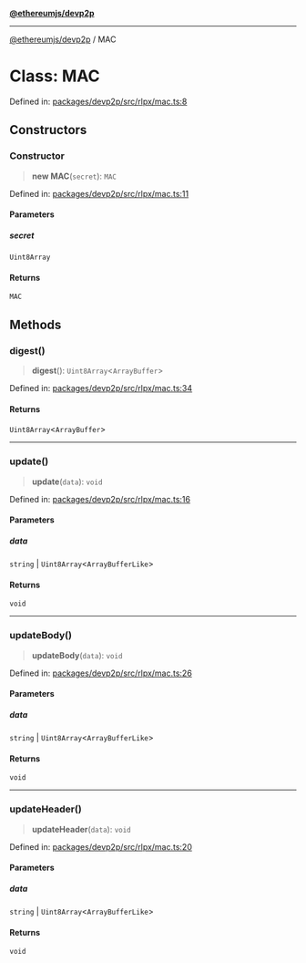 [**@ethereumjs/devp2p**](../README.md)

***

[@ethereumjs/devp2p](../README.md) / MAC

# Class: MAC

Defined in: [packages/devp2p/src/rlpx/mac.ts:8](https://github.com/ethereumjs/ethereumjs-monorepo/blob/master/packages/devp2p/src/rlpx/mac.ts#L8)

## Constructors

### Constructor

> **new MAC**(`secret`): `MAC`

Defined in: [packages/devp2p/src/rlpx/mac.ts:11](https://github.com/ethereumjs/ethereumjs-monorepo/blob/master/packages/devp2p/src/rlpx/mac.ts#L11)

#### Parameters

##### secret

`Uint8Array`

#### Returns

`MAC`

## Methods

### digest()

> **digest**(): `Uint8Array`\<`ArrayBuffer`\>

Defined in: [packages/devp2p/src/rlpx/mac.ts:34](https://github.com/ethereumjs/ethereumjs-monorepo/blob/master/packages/devp2p/src/rlpx/mac.ts#L34)

#### Returns

`Uint8Array`\<`ArrayBuffer`\>

***

### update()

> **update**(`data`): `void`

Defined in: [packages/devp2p/src/rlpx/mac.ts:16](https://github.com/ethereumjs/ethereumjs-monorepo/blob/master/packages/devp2p/src/rlpx/mac.ts#L16)

#### Parameters

##### data

`string` | `Uint8Array`\<`ArrayBufferLike`\>

#### Returns

`void`

***

### updateBody()

> **updateBody**(`data`): `void`

Defined in: [packages/devp2p/src/rlpx/mac.ts:26](https://github.com/ethereumjs/ethereumjs-monorepo/blob/master/packages/devp2p/src/rlpx/mac.ts#L26)

#### Parameters

##### data

`string` | `Uint8Array`\<`ArrayBufferLike`\>

#### Returns

`void`

***

### updateHeader()

> **updateHeader**(`data`): `void`

Defined in: [packages/devp2p/src/rlpx/mac.ts:20](https://github.com/ethereumjs/ethereumjs-monorepo/blob/master/packages/devp2p/src/rlpx/mac.ts#L20)

#### Parameters

##### data

`string` | `Uint8Array`\<`ArrayBufferLike`\>

#### Returns

`void`
